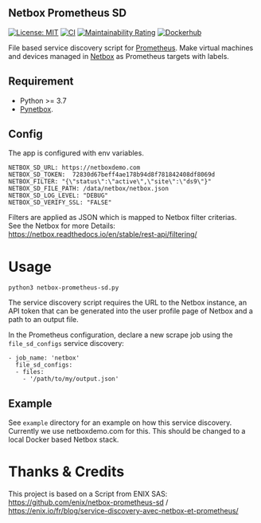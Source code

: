 ## Netbox Prometheus SD

[![License: MIT](https://img.shields.io/badge/License-MIT-yellow.svg)](https://opensource.org/licenses/MIT)
[![CI](https://github.com/FlxPeters/netbox-prometheus-sd/workflows/CI/badge.svg?event=push)](https://github.com/FlxPeters/netbox-prometheus-sd/actions?query=workflow%3ACI)
[![Maintainability Rating](https://sonarcloud.io/api/project_badges/measure?project=FlxPeters_netbox-prometheus-sd&metric=sqale_rating)](https://sonarcloud.io/dashboard?id=FlxPeters_netbox-prometheus-sd)
[![Dockerhub](https://img.shields.io/docker/pulls/flxpeters/prometheus-netbox-sd.svg)](https://hub.docker.com/r/flxpeters/prometheus-netbox-sd)

File based service discovery script for [Prometheus](https://prometheus.io/).
Make virtual machines and devices managed in [Netbox](https://github.com/digitalocean/netbox) as Prometheus targets with labels.

## Requirement

- Python >= 3.7
- [Pynetbox](https://github.com/digitalocean/pynetbox/).

## Config

The app is configured with env variables. 

    NETBOX_SD_URL: https://netboxdemo.com
    NETBOX_SD_TOKEN:  72830d67beff4ae178b94d8f781842408df8069d
    NETBOX_FILTER: "{\"status\":\"active\",\"site\":\"ds9\"}"
    NETBOX_SD_FILE_PATH: /data/netbox/netbox.json
    NETBOX_SD_LOG_LEVEL: "DEBUG"
    NETBOX_SD_VERIFY_SSL: "FALSE"
    
Filters are applied as JSON which is mapped to Netbox filter criterias.  
See the Netbox for more Details: https://netbox.readthedocs.io/en/stable/rest-api/filtering/

# Usage

```
python3 netbox-prometheus-sd.py
```

The service discovery script requires the URL to the Netbox instance, an
API token that can be generated into the user profile page of Netbox and a path
to an output file.

In the Prometheus configuration, declare a new scrape job using the `file_sd_configs`
service discovery:

```
- job_name: 'netbox'
  file_sd_configs:
  - files:
    - '/path/to/my/output.json'
```

## Example

See `example` directory for an example on how this service discovery.
Currently we use netboxdemo.com for this. This should be changed to a local Docker based Netbox stack.

# Thanks & Credits

This project is based on a Script from ENIX SAS: https://github.com/enix/netbox-prometheus-sd / https://enix.io/fr/blog/service-discovery-avec-netbox-et-prometheus/
